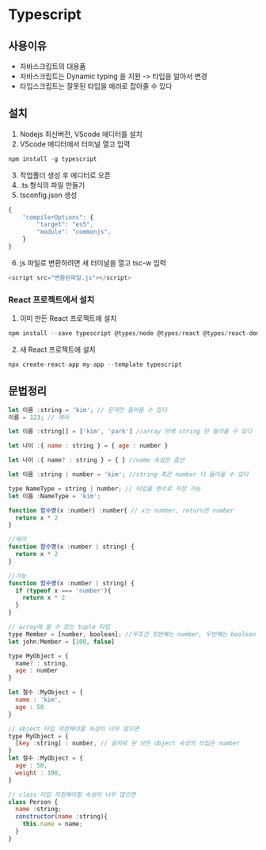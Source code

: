# Typescript
## 사용이유
- 자바스크립트의 대용품
- 자바스크립트는 Dynamic typing 을 지원 -> 타입을 알아서 변경
- 타입스크립트는 잘못된 타입을 에러로 잡아줄 수 있다

## 설치
1. Nodejs 최신버전, VScode 에디터를 설치
2. VScode 에디터에서 터미널 열고 입력
```javascript
npm install -g typescript
```
3. 작업폴더 생성 후 에디터로 오픈
4. .ts 형식의 파일 만들기
5. tsconfig.json 생성
```javascript
{
    "compilerOptions": {
        "target": "es5",
        "module": "commonjs",
    }
}
```
6. js 파일로 변환하려면 새 터미널을 열고 tsc-w 입력
```javascript
<script src="변환된파일.js"></script>
```

### React 프로젝트에서 설치
1. 이미 만든 React 프로젝트에 설치
```javascript
npm install --save typescript @types/node @types/react @types/react-dom @types/jest
```
2. 새 React 프로젝트에 설치
```javascript
npx create-react-app my-app --template typescript
```

## 문법정리
```javascript
let 이름 :string = 'kim'; // 문자만 들어올 수 있다
이름 = 123; // 에러

let 이름 :string[] = ['kim', 'park'] //array 안에 string 만 들어올 수 있다

let 나이 :{ name : string } = { age : number }

let 나이 :{ name? : string } = { } //name 속성은 옵션

let 이름 :string | number = 'kim'; //string 혹은 number 다 들어올 수 있다

type NameType = string | number; // 타입을 변수로 저장 가능
let 이름 :NameType = 'kim';

function 함수명(x :number) :number{ // x는 number, return은 number 
  return x * 2
}

//에러
function 함수명(x :number | string) { 
  return x * 2
}

//가능
function 함수명(x :number | string) {
  if (typeof x === 'number'){
    return x * 2
  } 
}

// array에 쓸 수 있는 tuple 타입
type Member = [number, boolean]; //무조건 첫번째는 number, 두번째는 boolean
let john:Member = [100, false]

type MyObject = {
  name? : string,
  age : number
}

let 철수 :MyObject = { 
  name : 'kim',
  age : 50
}

// object 타입 지정해야할 속성이 너무 많으면
type MyObject = {
  [key :string] : number, // 글자로 된 모든 object 속성의 타입은 number
}
let 철수 :MyObject = { 
  age : 50,
  weight : 100,
}

// class 타입 지정해야할 속성이 너무 많으면
class Person {
  name :string;
  constructor(name :string){
    this.name = name;
  }
}
```
